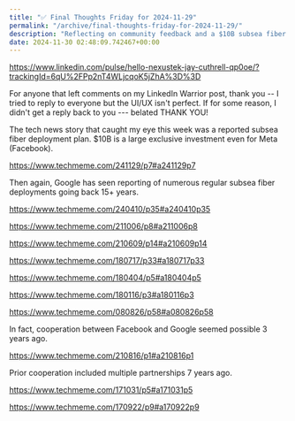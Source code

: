 ```yaml
---
title: "✅ Final Thoughts Friday for 2024-11-29"
permalink: "/archive/final-thoughts-friday-for-2024-11-29/"
description: "Reflecting on community feedback and a $10B subsea fiber project by Meta."
date: 2024-11-30 02:48:09.742467+00:00
---
```


<p><a target="_blank" rel="noopener noreferrer nofollow" href="https://www.linkedin.com/pulse/hello-nexustek-jay-cuthrell-qp0oe/?trackingId=6qU%2FPp2nT4WLjcqoK5jZhA%3D%3D">https://www.linkedin.com/pulse/hello-nexustek-jay-cuthrell-qp0oe/?trackingId=6qU%2FPp2nT4WLjcqoK5jZhA%3D%3D</a></p><p>For anyone that left comments on my LinkedIn Warrior post, thank you -- I tried to reply to everyone but the UI/UX isn't perfect. If for some reason, I didn't get a reply back to you --- belated THANK YOU!</p><p>The tech news story that caught my eye this week was a reported subsea fiber deployment plan. $10B is a large exclusive investment even for Meta (Facebook).</p><p><a target="_blank" rel="noopener noreferrer nofollow" href="https://www.techmeme.com/241129/p7#a241129p7">https://www.techmeme.com/241129/p7#a241129p7</a></p><p>Then again, Google has seen reporting of numerous regular subsea fiber deployments going back 15+ years.</p><p><a target="_blank" rel="noopener noreferrer nofollow" href="https://www.techmeme.com/240410/p35#a240410p35">https://www.techmeme.com/240410/p35#a240410p35</a></p><p><a target="_blank" rel="noopener noreferrer nofollow" href="https://www.techmeme.com/211006/p8#a211006p8">https://www.techmeme.com/211006/p8#a211006p8</a></p><p><a target="_blank" rel="noopener noreferrer nofollow" href="https://www.techmeme.com/210609/p14#a210609p14">https://www.techmeme.com/210609/p14#a210609p14</a></p><p><a target="_blank" rel="noopener noreferrer nofollow" href="https://www.techmeme.com/180717/p33#a180717p33">https://www.techmeme.com/180717/p33#a180717p33</a></p><p><a target="_blank" rel="noopener noreferrer nofollow" href="https://www.techmeme.com/180404/p5#a180404p5">https://www.techmeme.com/180404/p5#a180404p5</a></p><p><a target="_blank" rel="noopener noreferrer nofollow" href="https://www.techmeme.com/180116/p3#a180116p3">https://www.techmeme.com/180116/p3#a180116p3</a></p><p><a target="_blank" rel="noopener noreferrer nofollow" href="https://www.techmeme.com/080826/p58#a080826p58">https://www.techmeme.com/080826/p58#a080826p58</a></p><p>In fact, cooperation between Facebook and Google seemed possible 3 years ago.</p><p><a target="_blank" rel="noopener noreferrer nofollow" href="https://www.techmeme.com/210816/p1#a210816p1">https://www.techmeme.com/210816/p1#a210816p1</a></p><p>Prior cooperation included multiple partnerships 7 years ago.</p><p><a target="_blank" rel="noopener noreferrer nofollow" href="https://www.techmeme.com/171031/p5#a171031p5">https://www.techmeme.com/171031/p5#a171031p5</a></p><p><a target="_blank" rel="noopener noreferrer nofollow" href="https://www.techmeme.com/170922/p9#a170922p9">https://www.techmeme.com/170922/p9#a170922p9</a></p>